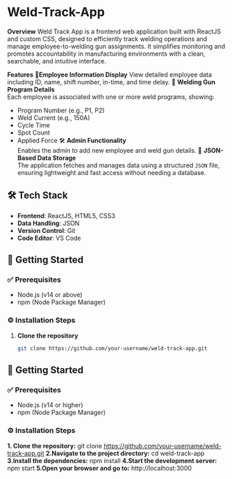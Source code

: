 # Weld-Track-App

**Overview**
Weld Track App is a frontend web application built with ReactJS and custom CSS, designed to efficiently track welding operations and manage employee-to-welding gun assignments. It simplifies monitoring and promotes accountability in manufacturing environments with a clean, searchable, and intuitive interface.

**Features**
👷**Employee Information Display** 
View detailed employee data including ID, name, shift number, in-time, and time delay.
🔧 **Welding Gun Program Details**  
Each employee is associated with one or more weld programs, showing:
- Program Number (e.g., P1, P2)
- Weld Current (e.g., 150A)
- Cycle Time
- Spot Count
- Applied Force
🛠️ **Admin Functionality**  
Enables the admin to add new employee and weld gun details.
📁 **JSON-Based Data Storage**  
The application fetches and manages data using a structured `JSON` file, ensuring lightweight and fast access without needing a database.

## 🛠️ Tech Stack

- **Frontend**: ReactJS, HTML5, CSS3
- **Data Handling**: JSON
- **Version Control**: Git
- **Code Editor**: VS Code

## 🚀 Getting Started

### ✅ Prerequisites

- Node.js (v14 or above)
- npm (Node Package Manager)

### ⚙️ Installation Steps

1. **Clone the repository**
   ```bash
   git clone https://github.com/your-username/weld-track-app.git
  ## 🚀 Getting Started

### ✅ Prerequisites

- Node.js (v14 or higher)
- npm (Node Package Manager)

### ⚙️ Installation Steps

**1. Clone the repository:**
   git clone https://github.com/your-username/weld-track-app.git
**2.Navigate to the project directory:**
   cd weld-track-app
**3.Install the dependencies:**
    npm install
**4.Start the development server:**
    npm start
**5.Open your browser and go to:**
    http://localhost:3000

